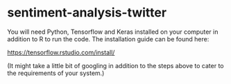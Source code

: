 # sentiment-analysis-twitter
You will need Python, Tensorflow and Keras installed on your computer in addition to R to run the code. The installation guide can be found here:

https://tensorflow.rstudio.com/install/

(It might take a little bit of googling in addition to the steps above to cater to the requirements of your system.)

<!-- DH general comments

- I appreciate the setup note in this README.  Project organization also looks good. 

- The data files are large, and including them in the repo makes it slow to download.  It's also not immediately obvious how the contents of the `Data` folder match up with the Kaggle repos.  So, rather than tracking the data files in your project, I would recommend (1) including download instructions in this README, with (2) expected locations and filenames for each download.  

- I have lots of comments about style.  But I think my most important comment is the recommendation to split this up into multiple scripts, for the different stages of your analysis pipeline: (1) cleaning the sentiment data, (2) fitting the model, (3) cleaning the election data, (4) applying the model to the election data, (5) EDA of the sentiment-tagged election data.  It took about an hour to get the cleaning step for the sentiment dataset to work correctly in R 4.3, and when I hit an error in fitting the sentiment model a few minutes later I gave up trying to reproduce your analysis.  Separating the script would mean that I could just skip (2) and continue reproducing your analysis from (3).  It would also mean that, as you continue your analysis, you don't need to spend 15 minutes or whatever running steps 1-4 fresh every time you restart R.  

 -->